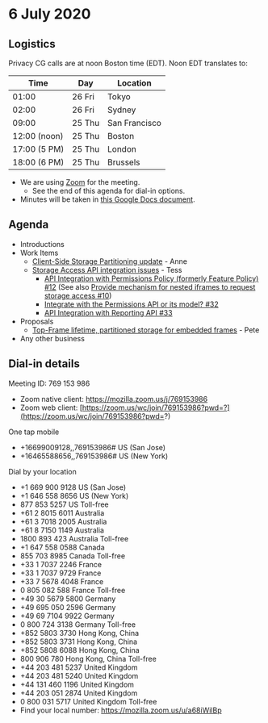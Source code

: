 # 6 July 2020

## Logistics

Privacy CG calls are at noon Boston time (EDT). Noon EDT translates to:

| Time         | Day    | Location      |
| ------------ | ------ | ------------- |
| 01:00        | 26 Fri | Tokyo         |
| 02:00        | 26 Fri | Sydney        |
| 09:00        | 25 Thu | San Francisco |
| 12:00 (noon) | 25 Thu | Boston        |
| 17:00 (5 PM) | 25 Thu | London        |
| 18:00 (6 PM) | 25 Thu | Brussels      |

* We are using [Zoom](https://mozilla.zoom.us/j/769153986) for the meeting.
    * See the end of this agenda for dial-in options.
* Minutes will be taken in [this Google Docs document](https://docs.google.com/document/d/1DZEhS1UHJ1PKxt5ZwKmn5LZ4bo10UFyNXeLp2dUuzRM/edit#).

## Agenda

* Introductions
* Work Items
  * [Client-Side Storage Partitioning update](https://github.com/privacycg/storage-partitioning/) - Anne
  * [Storage Access API integration issues](https://github.com/privacycg/storage-access/issues?q=is%3Aissue+is%3Aopen+label%3Aagenda%2B) - Tess
    * [API Integration with Permissions Policy (formerly Feature Policy) #12](https://github.com/privacycg/storage-access/issues/12) (See also [Provide mechanism for nested iframes to request storage access #10](https://github.com/privacycg/storage-access/issues/10))
    * [Integrate with the Permissions API or its model? #32](https://github.com/privacycg/storage-access/issues/32)
    * [API Integration with Reporting API #33](https://github.com/privacycg/storage-access/issues/33)
* Proposals
  * [Top-Frame lifetime, partitioned storage for embedded frames](https://github.com/privacycg/proposals/issues/18) - Pete
* Any other business

## Dial-in details

Meeting ID: 769 153 986
* Zoom native client: https://mozilla.zoom.us/j/769153986
* Zoom web client: [https://zoom.us/wc/join/769153986?pwd=?](https://zoom.us/wc/join/769153986?pwd=?)

One tap mobile
* +16699009128,,769153986# US (San Jose)
* +16465588656,,769153986# US (New York)

Dial by your location
* +1 669 900 9128 US (San Jose)
* +1 646 558 8656 US (New York)
* 877 853 5257 US Toll-free
* +61 2 8015 6011 Australia
* +61 3 7018 2005 Australia
* +61 8 7150 1149 Australia
* 1800 893 423 Australia Toll-free
* +1 647 558 0588 Canada
* 855 703 8985 Canada Toll-free
* +33 1 7037 2246 France
* +33 1 7037 9729 France
* +33 7 5678 4048 France
* 0 805 082 588 France Toll-free
* +49 30 5679 5800 Germany
* +49 695 050 2596 Germany
* +49 69 7104 9922 Germany
* 0 800 724 3138 Germany Toll-free
* +852 5803 3730 Hong Kong, China
* +852 5803 3731 Hong Kong, China
* +852 5808 6088 Hong Kong, China
* 800 906 780 Hong Kong, China Toll-free
* +44 203 481 5237 United Kingdom
* +44 203 481 5240 United Kingdom
* +44 131 460 1196 United Kingdom
* +44 203 051 2874 United Kingdom
* 0 800 031 5717 United Kingdom Toll-free
* Find your local number: https://mozilla.zoom.us/u/a68iWilBp
